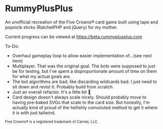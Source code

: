 # RummyPlusPlus

An unofficial recreation of the Five Crowns® card game built using tape and popsicle sticks (RatchetPHP and jQuery) for my mother.

Current progress can be viewed at https://beta.rummyplusplus.com

To-Do:
- Overhaul gameplay loop to allow easier implementation of...(see next item)
- Multiplayer. That was the original goal. The bots were supposed to just be for testing, but I've spent a disproportionate amount of time on them for what my actual goals are.
- The bot algorithms are bad; like discarding wildcards bad. I just need to sit down and revist it. Probably build from scratch.
- Just an overall refactor. It's a little bit 🍝
- Card design doesn't always scale nicely. Should probably move to having pre-baked SVGs that scale to the card size. But honestly, I'm actually kind of proud of the hellishly convoluted method to get it where it is with just tailwind.

<sub>Five Crowns® is a registered trademark of Cannei, LLC.</sub>
